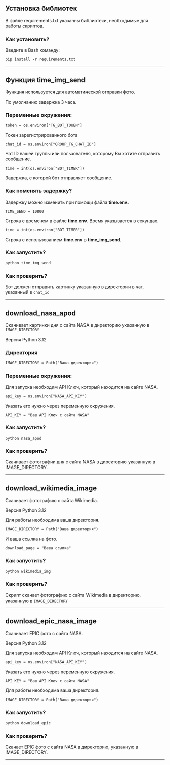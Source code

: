 ## Установка библиотек

В файле requirements.txt указанны библиотеки, необходимые для работы скриптов.

### Как установить?

Введите в Bash команду:

```pip install -r requirements.txt```

---

## Функция time_img_send

Функция используется для автоматической отправки фото.

По умолчанию задержка 3 часа.

### Переменные окружения:

`token = os.environ["TG_BOT_TOKEN"]`

Токен зарегистрированного бота

`chat_id = os.environ["GROUP_TG_CHAT_ID"]`

Чат ID вашей группы или пользователя, которому Вы хотите отправить сообщение.

`time = int(os.environ["BOT_TIMER"])`

Задержка, с которой бот отправляет сообщение.

### Как поменять задержку?

Задержку можно изменить при помощи файла **time.env**.

`TIME_SEND = 10800`

Строка с временем в файле **time.env**. Время указывается в секундах.

`time = int(os.environ["BOT_TIMER"])`

Строка с использованием **time.env** в **time_img_send**.

### Как запустить?

```python time_img_send```

### Как проверить?

Бот должен отправить картинку указанную в директории в чат, указанный в `chat_id`

---

## download_nasa_apod

Скачивает картинки дня с сайта NASA в директорию указанную в `IMAGE_DIRECTORY`

Версия Python 3.12

### Директория
`IMAGE_DIRECTORY = Path("Ваша директория")`

### Переменные окружения:

Для запуска необходим API Ключ, который находится на сайте NASA.

`api_key = os.environ["NASA_API_KEY"]`

Указать его нужно через переменную окружения.

`API_KEY = "Ваш API Ключ с сайта NASA"`

### Как запустить?

```python nasa_apod```

### Как проверить?

Скачивает фотографии дня с сайта NASA в директорию указанную в IMAGE_DIRECTORY.

---

## download_wikimedia_image

Скачивает фотографию с сайта Wikimedia.

Версия Python 3.12

Для работы необходима ваша директория.

`IMAGE_DIRECTORY = Path("Ваша директория")`

И ваша ссылка на фото.

`download_page = "Ваша ссылка"`

### Как запустить?

```python wikimedia_img```

### Как проверить?

Скрипт скачает фотографию с сайта Wikimedia в директорию, указанную в `IMAGE_DIRECTORY`

---

## download_epic_nasa_image

Скачивает EPIC фото с сайта NASA.

Версия Python 3.12

Для запуска необходим API Ключ, который находится на сайте NASA.

`api_key = os.environ["NASA_API_KEY"]`

Указать его нужно через переменную окружения.

`API_KEY = "Ваш API Ключ с сайта NASA"`

Для работы необходима ваша директория.

`IMAGE_DIRECTORY = Path("Ваша директория")`

### Как запустить?

```python download_epic```

### Как проверить?

Скачает EPIC фото с сайта NASA в директорию, указанную в IMAGE_DIRECTORY.

---

